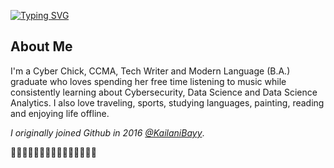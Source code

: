 [![Typing SVG](https://readme-typing-svg.demolab.com?font=Fira+Code&size=33&duration=2000&pause=1000&color=F718DC&background=FF496300&random=false&width=435&lines=✨Hi!+I'm+Kai'lani.✨)](https://git.io/typing-svg)
## About Me
I'm a Cyber Chick, CCMA, Tech Writer and Modern Language (B.A.) graduate who loves spending her free time listening to music while consistently learning about Cybersecurity, Data Science and Data Science Analytics. I also love traveling, sports, studying languages, painting, reading and enjoying life offline.

*I originally joined Github in 2016 [@KailaniBayy](https://github.com/KailaniBayy)*.

🌸👾🌸👾🌸👾🌸👾🌸👾🌸👾🌸👾🌸
<!---
KailaniBailey/KailaniBailey is a ✨ special ✨ repository because its `README.md` (this file) appears on your GitHub profile.
You can click the Preview link to take a look at your changes.
--->
